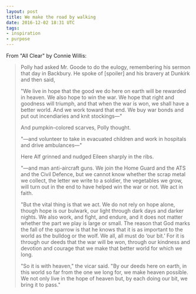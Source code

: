 ```yaml
---
layout: post
title: We make the road by walking
date: 2016-12-02 18:31 UTC
tags:
- inspiration
- purpose
---
```


From "All Clear" by Connie Willis:

> Polly had asked Mr. Goode to do the eulogy, remembering his sermon that day in Backbury. He spoke of [spoiler] and his bravery at Dunkirk and then said, 
> 
> "We live in hope that the good we do here on earth will be rewarded in heaven. We also hope to win the war. We hope that right and goodness will triumph, and that when the war is won, we shall have a better world. And we work toward that end. We buy war bonds and put out incendiaries and knit stockings—" 
> 
> And pumpkin-colored scarves, Polly thought. 
> 
> "—and volunteer to take in evacuated children and work in hospitals and drive ambulances—"
> 
> Here Alf grinned and nudged Eileen sharply in the ribs.
> 
> "—and man anti-aircraft guns. We join the Home Guard and the ATS and the Civil Defence, but we cannot know whether the scrap metal we collect, the letter we write to a soldier, the vegetables we grow, will turn out in the end to have helped win the war or not. We act in faith. 
> 
> "But the vital thing is that we act. We do not rely on hope alone, though hope is our bulwark, our light through dark days and darker nights. We also work, and fight, and endure, and it does not matter whether the part we play is large or small. The reason that God marks the fall of the sparrow is that he knows that it is as important to the world as the bulldog or the wolf. We all, all must do ‘our bit.’ For it is through our deeds that the war will be won, through our kindness and devotion and courage that we make that better world for which we long. 
> 
> "So it is with heaven," the vicar said. "By our deeds here on earth, in this world so far from the one we long for, we make heaven possible. We not only live in the hope of heaven but, by each doing our bit, we bring it to pass."
